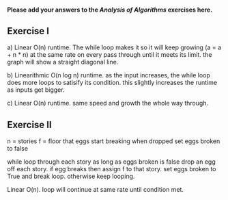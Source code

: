 #### Please add your answers to the ***Analysis of  Algorithms*** exercises here.

## Exercise I

a) Linear O(n) runtime. The while loop makes it so it will keep growing (a = a + n * n) at the same rate on every pass through until it meets its limit. the graph will show a straight diagonal line. 


b) Linearithmic O(n log n) runtime. as the input increases, the while loop does more loops to satisify its condition. this slightly increases the runtime as inputs get bigger. 


c) Linear O(n) runtime. same speed and growth the whole way through. 

## Exercise II

n = stories
f = floor that eggs start breaking when dropped
set eggs broken to false

while loop through each story as long as eggs broken is false
  drop an egg off each story.
  if egg breaks then assign f to that story. 
    set eggs broken to True and break loop.
  otherwise keep looping. 

Linear O(n). loop will continue at same rate until condition met. 


